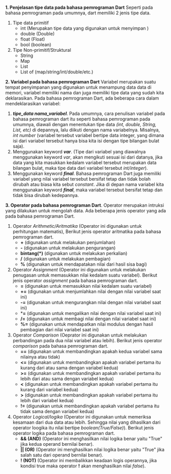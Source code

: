 **1. Penjelasan tipe data pada bahasa pemrograman Dart**
Seperti pada bahasa pemrograman pada umumnya, dart memiliki 2 jenis tipe data.
1. Tipe data primitif
   - int (Merupakan tipe data yang digunakan untuk menyimpan )
   - double (Double)
   - float (Float)
   - bool (boolean)
2. Tipe Non-primitif/Struktural
   - String
   - Map
   - List
   - List of (map/string/int/double/etc.)

**2. Variabel pada bahasa pemrograman Dart**
Variabel merupakan suatu tempat penyimpanan yang digunakan untuk menampung data data di memori, variabel memiliki nama dan juga memiliki tipe data yang sudah kita deklarasikan. Pada bahasa pemrograman Dart, ada beberapa cara dalam mendeklarasikan variabel:
1. ***tipe_data nama_variabel***. Pada umumnya, cara penulisan variabel pada bahasa pemrograman dart itu seperti bahasa pemrograman pada umumnya, diawali dengan menentukan tipe data *(int, double, String, List, etc)* di depannya, lalu diikuti dengan nama variabelnya. Misalnya, *int number* (variabel tersebut variabel bertipe data integer, yang dimana isi dari variabel tersebut hanya bisa kita isi dengan tipe bilangan bulat saja).
2. Menggunakan keyword ***var***. (Tipe dari variabel yang diawalnya menggunakan keyword *var*, akan mengikuti sesuai isi dari datanya, jika data yang kita masukkan kedalam variabel tersebut merupakan data bilangan bulat, maka tipe data dari variabel tersebut *int/integer*).
3. Menggunakan keyword ***final***. Bahasa pemrograman Dart juga memiliki variabel yang nilai variabel tersebut bersifat tetap dan tidak bolah dirubah atau biasa kita sebut *constant*. Jika di depan nama variabel kita menggunakan keyword ***final***, maka variabel tersebut bersifat tetap dan tidak bisa dirubah kedepannya.

**3. Operator pada bahasa pemrograman Dart**. Operator merupakan intruksi yang dilakukan untuk mengolah data. Ada beberapa jenis operator yang ada pada bahasa pemrograman Dart.
1. Operator *Arithmetic/Aritmatika* (Operator ini digunakan untuk perhitungan matematis), Berikut jenis operator aritmatika pada bahasa pemrograman dart.
   - **+** (digunakan untuk melakukan penjumlahan)
   - **-** (digunakan untuk melakukan pengurangan)
   - **bintang(*)** (digunakan untuk melakukan perkalian)
   - **/** (digunakan untuk melakukan pembagian)
   - **%** (digunakan untuk mendapatakan nilai dari hasil sisa bagi)
2. Operator *Assignment* (Operator ini digunakan untuk melakukan penugasan untuk memasukkan nilai kedalam suatu variabel). Berikut jenis operator *assignment* pada bahasa pemrograman dart.
   - **=** (digunakan untuk memasukkan nilai kedalam suatu variabel)
   - **+=** (digunakan untuk menjumlahkan nilai dengan nilai variabel saat ini)
   - **-=** (digunakan untuk mengurangkan nilai dengan nilai variabel saat ini)
   - ***=** (digunakan untuk mengalikan nilai dengan nilai variabel saat ini)
   - **/=** (digunakan untuk membagi nilai dengan nilai variabel saat ini)
   - **%=** (digunakan untuk mendapatkan nilai modulus dengan hasil pembagian dari nilai variabel saat ini)
3. Operator *Comparison* (Oeprator ini digunakan untuk melakukan perbandingan pada dua nilai variabel atau lebih). Berikut jenis operator *comparison* pada bahasa pemrograman dart.
   - **==** (digunakan untuk membandingkan apakah kedua variabel sama nilainya atau tidak)
   - **<=** (digunakan untuk membandingkan apakah variabel pertama itu kurang dari atau sama dengan variabel kedua)
   - **>=** (digunakan untuk membandingkan apakah variabel pertama itu lebih dari atau sama dengan variabel kedua)
   - **<** (digunakan untuk membandingkan apakah variabel pertama itu kurang dari variabel kedua)
   - **>** (digunakan untuk membandingkan apakah variabel pertama itu lebih dari variabel kedua)
   - **!=** (digunakan untuk membandingkan apakah variabel pertama itu tidak sama dengan variabel kedua)
4. Operator *Logical/logika* (Operator ini digunakan untuk memeriksa kesamaan dari dua data atau lebih. Sehingga nilai yang dihasilkan dari operator loogika itu nilai bertipe *boolean(True/False)*). Berikut jenis operator logika pada bahasa pemrograman dart.
   - **&& (AND)** (Operator ini menghasilkan nilai logika benar yaitu "True" jika kedua operand bernilai benar).
   - **|| (OR)** (Operator ini menghasilkan nilai logika benar yaitu "True" jika salah satu dari operand bernilai benar).
   - **! (NOT)** (Operator ini membalikkan keadaan logis operannya, jika kondisi true maka operator **!** akan menghasilkan nilai *false*).

